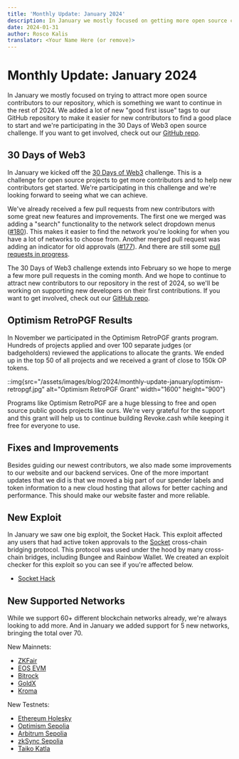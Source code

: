 ```yaml
---
title: 'Monthly Update: January 2024'
description: In January we mostly focused on getting more open source contributors. We added a lot of new "good first issue" tags to our GitHub repository and we're participating in the 30 Days of Web3 open source challenge.
date: 2024-01-31
author: Rosco Kalis
translator: <Your Name Here (or remove)>
---
```


# Monthly Update: January 2024

In January we mostly focused on trying to attract more open source contributors to our repository, which is something we want to continue in the rest of 2024. We added a lot of new "good first issue" tags to our GitHub repository to make it easier for new contributors to find a good place to start and we're participating in the 30 Days of Web3 open source challenge. If you want to get involved, check out our [GitHub repo](https://github.com/RevokeCash/revoke.cash).

## 30 Days of Web3

In January we kicked off the [30 Days of Web3](https://onchainsquad.com/onchainsquad.com/hackathons/30-days-of-web3/) challenge. This is a challenge for open source projects to get more contributors and to help new contributors get started. We're participating in this challenge and we're looking forward to seeing what we can achieve.

We've already received a few pull requests from new contributors with some great new features and improvements. The first one we merged was adding a "search" functionality to the network select dropdown menus ([#180](https://github.com/RevokeCash/revoke.cash/pull/180)). This makes it easier to find the network you're looking for when you have a lot of networks to choose from. Another merged pull request was adding an indicator for old approvals ([#177](https://github.com/RevokeCash/revoke.cash/pull/177)). And there are still some [pull requests in progress](https://github.com/RevokeCash/revoke.cash/pulls?q=is%3Apr+is%3Aopen+sort%3Aupdated-desc).

The 30 Days of Web3 challenge extends into February so we hope to merge a few more pull requests in the coming month. And we hope to continue to attract new contributors to our repository in the rest of 2024, so we'll be working on supporting new developers on their first contributions. If you want to get involved, check out our [GitHub repo](https://github.com/RevokeCash/revoke.cash).

## Optimism RetroPGF Results

In November we participated in the Optimism RetroPGF grants program. Hundreds of projects applied and over 100 separate judges (or badgeholders) reviewed the applications to allocate the grants. We ended up in the top 50 of all projects and we received a grant of close to 150k OP tokens.

::img{src="/assets/images/blog/2024/monthly-update-january/optimism-retropgf.jpg" alt="Optimism RetroPGF Grant" width="1600" height="900"}

Programs like Optimism RetroPGF are a huge blessing to free and open source public goods projects like ours. We're very grateful for the support and this grant will help us to continue building Revoke.cash while keeping it free for everyone to use.

## Fixes and Improvements

Besides guiding our newest contributors, we also made some improvements to our website and our backend services. One of the more important updates that we did is that we moved a big part of our spender labels and token information to a new cloud hosting that allows for better caching and performance. This should make our website faster and more reliable.

## New Exploit

In January we saw one big exploit, the Socket Hack. This exploit affected any users that had active token approvals to the [Socket](https://socket.tech) cross-chain bridging protocol. This protocol was used under the hood by many cross-chain bridges, including Bungee and Rainbow Wallet. We created an exploit checker for this exploit so you can see if you're affected below.

- [Socket Hack](/exploits/socket)

## New Supported Networks

While we support 60+ different blockchain networks already, we're always looking to add more. And in January we added support for 5 new networks, bringing the total over 70.

New Mainnets:

- [ZKFair](/token-approval-checker/zkfair)
- [EOS EVM](/token-approval-checker/eos-evm)
- [Bitrock](/token-approval-checker/bitrock)
- [GoldX](/token-approval-checker/goldx)
- [Kroma](/token-approval-checker/kroma)

New Testnets:

- [Ethereum Holesky](/token-approval-checker/ethereum-holesky)
- [Optimism Sepolia](/token-approval-checker/optimism-sepolia)
- [Arbitrum Sepolia](/token-approval-checker/arbitrum-sepolia)
- [zkSync Sepolia](/token-approval-checker/zksync-sepolia)
- [Taiko Katla](/token-approval-checker/taiko-katla)
